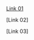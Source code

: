 
[Link 01](https://pureinfotech.com/install-windows-subsystem-linux-2-windows-10/)

[Link 02]

[Link 03]
